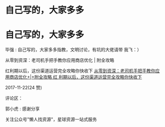 # 自己写的，大家多多

# 自己写的，大家多多

毕强 : 自己写的，大家多多指教，文明讨论，有坑的大佬请带 我飞：）

从零到资深：老司机手把手教你应用商店优化 | 附全攻略

红利期以后，这份渠道运营完全攻略你快收下 [从零到资深：老司机手把手教你应用商店优化](https://mp.weixin.qq.com/s/h44dIwmRSJIIsmfxOoTqew)[+|+](https://mp.weixin.qq.com/s/h44dIwmRSJIIsmfxOoTqew)[附全攻略 红 利期以后，这份渠道运营完全攻略你快收下](https://mp.weixin.qq.com/s/h44dIwmRSJIIsmfxOoTqew)

2017-11-22(24 赞)

评论区：

郭小虎 : 感谢分享

关注公众号"懒人找资源"，星球资源一站式服务